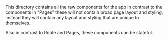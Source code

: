 This directory contains all the raw components for the app
In contrast to the components in "Pages" these will not contain broad page layout and styling, instead they will contain
any layout and styling that are unique to themselves.

Also in contrast to Route and Pages, these components can be stateful.